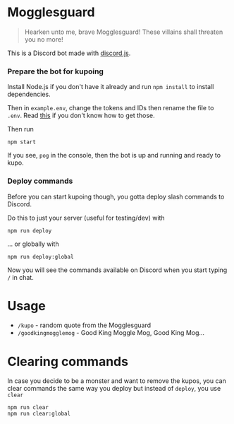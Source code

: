 # Mogglesguard

> Hearken unto me, brave Mogglesguard! These villains shall threaten you no more!

This is a Discord bot made with [discord.js](https://discord.js.org/#/).

### Prepare the bot for kupoing

Install Node.js if you don't have it already and run `npm install` to install dependencies.

Then in `example.env`, change the tokens and IDs then rename the file to `.env`.
Read [this](https://discordjs.guide/preparations/setting-up-a-bot-application.html) if you don't know how to get those.

Then run

    npm start

If you see, `pog` in the console, then the bot is up and running and ready to kupo.

### Deploy commands

Before you can start kupoing though, you gotta deploy slash commands to Discord.

Do this to just your server (useful for testing/dev) with
    
    npm run deploy

... or globally with

    npm run deploy:global

Now you will see the commands available on Discord when you start typing `/` in chat.

# Usage

- `/kupo` - random quote from the Mogglesguard
- `/goodkingmogglemog` - Good King Moggle Mog, Good King Mog...

# Clearing commands

In case you decide to be a monster and want to remove the kupos, you can clear commands the same way you deploy but instead of `deploy`, you use `clear`

    npm run clear
    npm run clear:global
    
